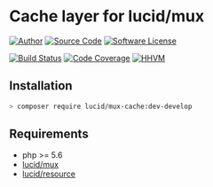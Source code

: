 # Cache layer for lucid/mux

[![Author](http://img.shields.io/badge/author-iwyg-blue.svg?style=flat-square)](https://github.com/iwyg)
[![Source Code](http://img.shields.io/badge/source-lucid/mux_cache-blue.svg?style=flat-square)](https://github.com/lucidphp/mux-cache/tree/develop)
[![Software License](https://img.shields.io/badge/license-MIT-brightgreen.svg?style=flat-square)](https://github.com/lucidphp/mux-cache/blob/develop/LICENSE.md)

[![Build Status](https://img.shields.io/travis/lucidphp/mux-cache/develop.svg?style=flat-square)](https://travis-ci.org/lucidphp/mux-cache)
[![Code Coverage](https://img.shields.io/coveralls/lucidphp/mux-cache/develop.svg?style=flat-square)](https://coveralls.io/r/lucidphp/mux-cache)
[![HHVM](https://img.shields.io/hhvm/lucid/mux-cache/dev-develop.svg?style=flat-square)](http://hhvm.h4cc.de/package/lucid/mux-cache)

## Installation

```sh
> composer require lucid/mux-cache:dev-develop
```

## Requirements

- php >= 5.6
- [lucid/mux](https://github.com/lucidphp/mux/tree/develop)
- [lucid/resource](https://github.com/lucidphp/resource/tree/develop)

